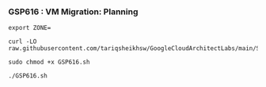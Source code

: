 ### GSP616 :  VM Migration: Planning 

```
export ZONE=
```

```
curl -LO raw.githubusercontent.com/tariqsheikhsw/GoogleCloudArchitectLabs/main/Solutions/GSP616.sh

sudo chmod +x GSP616.sh

./GSP616.sh
```



